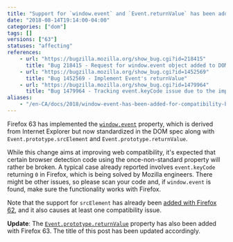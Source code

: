 ```yaml
---
title: "Support for `window.event` and `Event.returnValue` has been added"
date: "2018-08-14T19:14:00-04:00"
categories: ["dom"]
tags: []
versions: ["63"]
statuses: "affecting"
references:
    - url: "https://bugzilla.mozilla.org/show_bug.cgi?id=218415"
      title: "Bug 218415 - Request for window.event object added to DOM to ease cross browser scripting"
    - url: "https://bugzilla.mozilla.org/show_bug.cgi?id=1452569"
      title: "Bug 1452569 - Implement Event's returnValue"
    - url: "https://bugzilla.mozilla.org/show_bug.cgi?id=1479964"
      title: "Bug 1479964 - Tracking event.keyCode issue due to the implementation of window.event"
aliases:
    - "/en-CA/docs/2018/window-event-has-been-added-for-compatibility-but-some-browser-detections-are-broken/"
---
```

Firefox 63 has implemented the [`window.event`](https://developer.mozilla.org/docs/Web/API/Window/event) property, which is derived from Internet Explorer but now standardized in the DOM spec along with `Event.prototype.srcElement` and `Event.prototype.returnValue`.

While this change aims at improving web compatibility, it's expected that certain browser detection code using the once-non-standard property will rather be broken. A typical case already reported involves `event.keyCode` returning `0` in Firefox, which is being solved by Mozilla engineers. There might be other issues, so please scan your code and, if `window.event` is found, make sure the functionality works with Firefox.

Note that the support for `srcElement` has already been [added with Firefox 62](https://www.fxsitecompat.com/en-CA/docs/2018/support-for-event-prototype-srcelement-has-been-added/), and it also causes at least one compatibility issue.

**Update**: The [`Event.prototype.returnValue`](https://developer.mozilla.org/docs/Web/API/Event/returnValue) property has also been added with Firefox 63. The title of this post has been updated accordingly.
